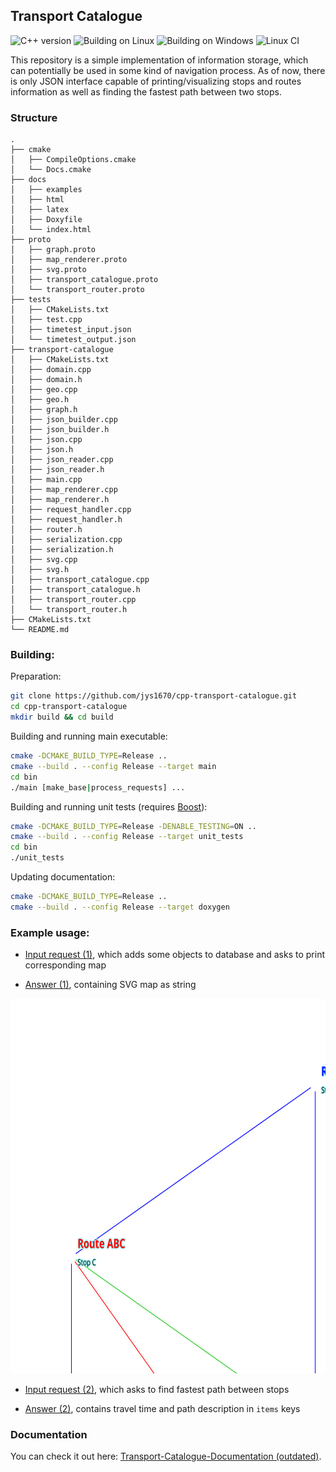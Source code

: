 ## Transport Catalogue
![C++ version](https://img.shields.io/badge/C%2B%2B-17-blue)
![Building on Linux](https://github.com/jys1670/cpp-transport-catalogue/actions/workflows/building_linux.yml/badge.svg)
![Building on Windows](https://github.com/jys1670/cpp-transport-catalogue/actions/workflows/building_windows.yml/badge.svg)
![Linux CI](https://github.com/jys1670/cpp-transport-catalogue/actions/workflows/linux_ci_test.yml/badge.svg)

This repository is a simple implementation of information storage, which can potentially be used in some kind of navigation process.
As of now, there is only JSON interface capable of printing/visualizing stops and routes information as well as finding the fastest path
between two stops.


### Structure
```
.
├── cmake
│   ├── CompileOptions.cmake
│   └── Docs.cmake
├── docs
│   ├── examples
│   ├── html
│   ├── latex
│   ├── Doxyfile
│   └── index.html
├── proto
│   ├── graph.proto
│   ├── map_renderer.proto
│   ├── svg.proto
│   ├── transport_catalogue.proto
│   └── transport_router.proto
├── tests
│   ├── CMakeLists.txt
│   ├── test.cpp
│   ├── timetest_input.json
│   └── timetest_output.json
├── transport-catalogue
│   ├── CMakeLists.txt
│   ├── domain.cpp
│   ├── domain.h
│   ├── geo.cpp
│   ├── geo.h
│   ├── graph.h
│   ├── json_builder.cpp
│   ├── json_builder.h
│   ├── json.cpp
│   ├── json.h
│   ├── json_reader.cpp
│   ├── json_reader.h
│   ├── main.cpp
│   ├── map_renderer.cpp
│   ├── map_renderer.h
│   ├── request_handler.cpp
│   ├── request_handler.h
│   ├── router.h
│   ├── serialization.cpp
│   ├── serialization.h
│   ├── svg.cpp
│   ├── svg.h
│   ├── transport_catalogue.cpp
│   ├── transport_catalogue.h
│   ├── transport_router.cpp
│   └── transport_router.h
├── CMakeLists.txt
└── README.md
```
### Building:

Preparation:
```sh
git clone https://github.com/jys1670/cpp-transport-catalogue.git
cd cpp-transport-catalogue
mkdir build && cd build
```

Building and running main executable:
```sh
cmake -DCMAKE_BUILD_TYPE=Release ..
cmake --build . --config Release --target main
cd bin
./main [make_base|process_requests] ...
```

Building and running unit tests (requires [Boost](https://www.boost.org/)):
```sh
cmake -DCMAKE_BUILD_TYPE=Release -DENABLE_TESTING=ON ..
cmake --build . --config Release --target unit_tests
cd bin
./unit_tests
```

Updating documentation:
```sh
cmake -DCMAKE_BUILD_TYPE=Release ..
cmake --build . --config Release --target doxygen
```

### Example usage:

 - [Input request (1)](https://raw.githubusercontent.com/jys1670/cpp-transport-catalogue/main/docs/examples/map_input.json), which adds some objects to database and asks to print corresponding map

 - [Answer (1)](https://raw.githubusercontent.com/jys1670/cpp-transport-catalogue/main/docs/examples/map_output.json), containing SVG map as string

<img src="https://raw.githubusercontent.com/jys1670/cpp-transport-catalogue/main/docs/examples/example_map.svg" width="650" height="600" alt="example-map">

- [Input request (2)](https://raw.githubusercontent.com/jys1670/cpp-transport-catalogue/main/docs/examples/route_input.json), which asks to find fastest path between stops

- [Answer (2)](https://raw.githubusercontent.com/jys1670/cpp-transport-catalogue/main/docs/examples/route_output.json), contains travel time and path description in `items` keys

### Documentation

You can check it out here: [Transport-Catalogue-Documentation (outdated)](https://jys1670.github.io/cpp-transport-catalogue/html/index.html).